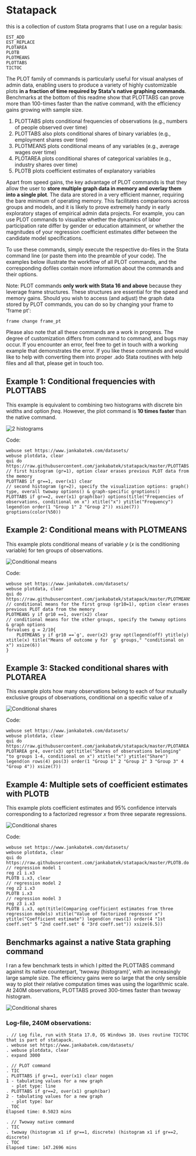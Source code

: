 # Statapack

this is a collection of custom Stata programs that I use on a regular basis:

    EST_ADD
    EST_REPLACE
    PLOTAREA
    PLOTB 
    PLOTMEANS
    PLOTTABS
    TICTOC

The PLOT family of commands is particularly useful for visual analyses of admin data, enabling users to produce a variety of highly customizable plots **in a fraction of time required by Stata's native graphing commands**. Benchmarks at the bottom of this readme show that PLOTTABS can prove more than 100-times faster than the native command, with the efficiency gains growing with sample size. 
  
1. PLOTTABS plots conditional frequencies of observations (e.g., numbers of people observed over time)
2. PLOTTABS also plots conditional shares of binary variables (e.g., employment shares over time)
3. PLOTMEANS plots conditional means of any variables (e.g., average wages over time)
4. PLOTAREA plots conditional shares of categorical variables (e.g., industry shares over time)
5. PLOTB plots coefficient estimates of explanatory variables

Apart from speed gains, the key advantage of PLOT commands is that they allow the user to **store multiple graph data in memory and overlay them into a single plot**. The data are stored in a very efficient manner, requiring the bare minimum of operating memory. This facilitates comparisons across groups and models, and it is likely to prove extremely handy in early exploratory stages of empirical admin data projects. For example, you can use PLOT commands to visualize whether the dynamics of labor participation rate differ by gender or education attainment, or whether the magnitudes of your regression coefficient estimates differ between the candidate model specifications. 

To use these commands, simply execute the respective do-files in the Stata command line (or paste them into the preamble of your code). The examples below illustrate the workflow of all PLOT commands, and the corresponding dofiles contain more information about the commands and their options.  

Note: PLOT commands **only work with Stata 16 and above** because they leverage frame structures. These structures are essential for the speed and memory gains. Should you wish to access (and adjust) the graph data stored by PLOT commands, you can do so by changing your frame to 'frame pt':

    frame change frame_pt

Please also note that all these commands are a work in progress. The degree of customization differs from command to command, and bugs may occur. 
If you encounter an error, feel free to get in touch with a working example that demonstrates the error. 
If you like these commands and would like to help with converting them into proper .ado Stata routines with help files and all that, please get in touch too. 

## Example 1: Conditional frequencies with PLOTTABS

This example is equivalent to combining two histograms with discrete bin widths and option *freq*. 
However, the plot command is **10 times faster** than the native command. 
 
![2 histograms](figures/2histograms.png) 

Code:

    webuse set https://www.jankabatek.com/datasets/
    webuse plotdata, clear
    qui do https://raw.githubusercontent.com/jankabatek/statapack/master/PLOTTABS.do
    // first histogram (gr=1), option clear erases previous PLOT data from the memory
    PLOTTABS if gr==1, over(x1) clear 
    // second histogram (gr=2), specify the visualization options: graph() type, overall twoway options() & graph-specific groptions() 
    PLOTTABS if gr==2, over(x1) graph(bar) options(title("Frequencies of observations, conditional on x") xtitle("x") ytitle("Frequency") legend(on order(1 "Group 1" 2 "Group 2")) xsize(7))  groptions(color(%50))


## Example 2: Conditional means with PLOTMEANS

This example plots conditional means of variable *y* (*x* is the conditioning variable) for ten groups of observations.
 
![Conditional means](figures/condmeans.png) 

Code:

    webuse set https://www.jankabatek.com/datasets/
    webuse plotdata, clear
    qui do https://raw.githubusercontent.com/jankabatek/statapack/master/PLOTMEANS.do
    // conditional means for the first group (gr10=1), option clear erases previous PLOT data from the memory
    PLOTMEANS y if gr10 ==1, over(x2) clear
    // conditional means for the other groups, specify the twoway options & graph options
    forvalues g = 2/10{
        PLOTMEANS y if gr10 ==`g', over(x2) gray opt(legend(off) ytitle(y) xtitle(x) title("Means of outcome y for `g' groups," "conditional on x") xsize(6))
    }


## Example 3: Stacked conditional shares with PLOTAREA

This example plots how many observations belong to each of four mutually exclusive groups of observations, conditional on a specific value of *x*
 
![Conditional shares](figures/plotarea.png) 

Code:

    webuse set https://www.jankabatek.com/datasets/
    webuse plotdata, clear
    qui do https://raw.githubusercontent.com/jankabatek/statapack/master/PLOTAREA.do
    PLOTAREA gr4, over(x3) opt(title("Shares of observations belonging"  "to groups 1-4, conditional on x") xtitle("x") ytitle("Share") legend(on rows(4) pos(3) order(1 "Group 1" 2 "Group 2" 3 "Group 3" 4 "Group 4")) xsize(7))

## Example 4: Multiple sets of coefficient estimates with PLOTB

This example plots coefficient estimates and 95% confidence intervals corresponding to a factorized regressor *x* from three separate regressions. 
 
![Conditional shares](figures/coefficients.png) 

Code:

    webuse set https://www.jankabatek.com/datasets/
    webuse plotdata, clear
    qui do https://raw.githubusercontent.com/jankabatek/statapack/master/PLOTB.do
    // regression model 1
    reg z1 i.x3
    PLOTB i.x3, clear 
    // regression model 2
    reg z2 i.x3
    PLOTB i.x3
    // regression model 3
    reg z3 i.x3
    PLOTB i.x3, opt(title(Comparing coefficient estimates from three regression models) xtitle("Value of factorized regressor x") ytitle("Coefficient estimate") legend(on rows(1) order(4 "1st coeff.set" 5 "2nd coeff.set" 6 "3rd coeff.set")) xsize(6.5))

## Benchmarks against a native Stata graphing command

I ran a few benchmark tests in which I pitted the PLOTTABS command against its native counterpart, 'twoway (histogram)', with an increasingly large sample size. The efficiency gains were so large that the only sensible way to plot their relative computation times was using the logarithmic scale. At 240M observations, PLOTTABS proved 300-times faster than twoway histogram. 

![Conditional shares](figures/benchmark.png) 
 

 
### Log-file, 240M observations:

    . // Log file, run with Stata 17.0, OS Windows 10. Uses routine TICTOC that is part of statapack.
    . webuse set https://www.jankabatek.com/datasets/
    . webuse plotdata, clear 
    . expand 3000 

    . // PLOT command
    . TIC
    . PLOTTABS if gr==1, over(x1) clear nogen
    1 - tabulating values for a new graph
      - plot type: line
    . PLOTTABS if gr==2, over(x1) graph(bar) 
    2 - tabulating values for a new graph
      - plot type: bar
    . TOC
    Elapsed time: 0.5023 mins

    . // Twoway native command
    . TIC
    . twoway (histogram x1 if gr==1, discrete) (histogram x1 if gr==2, discrete)
    . TOC
    Elapsed time: 147.2696 mins
      
